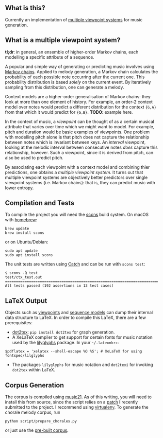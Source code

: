 ## What is this?

Currently an implementation of [multiple viewpoint
systems](http://www.tandfonline.com/doi/abs/10.1080/09298219508570672) for music
generation.

## What is a multiple viewpoint system?

__tl;dr__: in general, an ensemble of higher-order Markov chains, each modelling a specific
attribute of a sequence. 

A popular and simple way of generating or predicting music involves using
[Markov chains](https://en.wikipedia.org/wiki/Markov_chain). Applied to melody
generation, a Markov chain calculates the probability of each possible note
occurring after the current one. This probability distribution is based _solely_
on the current event. By iteratively sampling from this distribution, one can
generate a melody.

Context models are a higher-order generalisation of Markov chains: they look at
more than one element of history. For example, an order-2 context model over
notes would predict a different distribution for the context `{G,A}` from that
which it would predict for `{G,B}`. __TODO__: example here.

In the context of music, a _viewpoint_ can be thought of as a certain musical
attribute that varies over time which we might want to model. For example, pitch
and duration would be basic examples of viewpoints. One problem with modelling
pitch alone is that pitch does not capture the relationship between notes which
is invariant between keys. An _interval_ viewpoint, looking at the melodic
interval between consecutive notes _does_ capture this relationship, however.
Such a viewpoint, since it is derived from pitch, can also be used to predict
pitch.

By associating each viewpoint with a context model and combining thier
predictions, one obtains a _multiple viewpoint system_. It turns out that
multiple viewpoint systems are objectively better predictors over single
viewpoint systems (i.e. Markov chains): that is, they can predict music with
lower entropy.

## Compilation and Tests

To compile the project you will need the [scons](http://www.scons.org/) build
system. On macOS with [homebrew](http://brew.sh/):
```
brew update
brew install scons
```

or on Ubuntu/Debian:
```
sudo apt update
sudo apt install scons
```

The unit tests are written using [Catch](https://github.com/philsquared/Catch)
and can be run with `scons test`:
```
$ scons -Q test
test/ctx_test.out
===============================================================================
All tests passed (192 assertions in 13 test cases)
```

## LaTeX Output

Objects such as
[viewpoints](https://github.com/alexcoplan/p2proj/blob/master/src/viewpoint.hpp)
and [sequence
models](https://github.com/alexcoplan/p2proj/blob/master/src/sequence_model.hpp#L159)
can dump their internal data structure to LaTeX. In order to compile this LaTeX,
there are a few prerequisites:
 - [dot2tex](https://dot2tex.readthedocs.io/en/latest/): `pip install dot2tex`
   for graph generation.
 - A XeLaTeX compiler to get support for certain fonts for music notation used
   by the [lilyglyphs](https://www.ctan.org/pkg/lilyglyphs?lang=en) package. In
   your `~/.latexmkrc`:
```
$pdflatex = 'xelatex --shell-escape %O %S'; # XeLaTeX for using fontspec/lilglyphs
```
 - The packages `lilyglyphs` for music notation and `dot2texi` for invoking
   `dot2tex` within LaTeX. 

## Corpus Generation

The corpus is compiled using [music21](http://web.mit.edu/music21/). As of this
writing, you will need to install this from source, since the script relies on a
[patch](https://github.com/cuthbertLab/music21/pull/200) I recently submitted to
the project. I recommend using
[virtualenv](https://virtualenv.pypa.io/en/stable/). To generate the chorale
melody corpus,
run
``` 
python script/prepare_chorales.py
```
or just use the [pre-built
corpus](https://github.com/alexcoplan/p2proj/tree/master/src/corpus).
